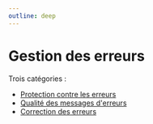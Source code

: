 ```yaml
---
outline: deep
---
```


# Gestion des erreurs

Trois catégories :

- [Protection contre les erreurs](./05a-protection-erreurs)
- [Qualité des messages d'erreurs](./05b-qualite-message-erreurs)
- [Correction des erreurs](./05c-correction-erreurs)
